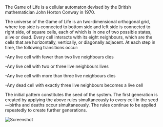 The Game of Life is a cellular automaton devised by the British mathematician John Horton Conway in 1970.

The universe of the Game of Life is an two-dimensional orthogonal grid, where top side is connected to bottom side and left side is connected to right side, of square cells, each of which is in one of two possible states, alive or dead. Every cell interacts with its eight neighbours, which are the cells that are horizontally, vertically, or diagonally adjacent. At each step in time, the following transitions occur:

-Any live cell with fewer than two live neighbours dies

-Any live cell with two or three live neighbours lives

-Any live cell with more than three live neighbours dies

-Any dead cell with exactly three live neighbours becomes a live cell

The initial pattern constitutes the seed of the system. The first generation is created by applying the above rules simultaneously to every cell in the seed—births and deaths occur simultaneously. The rules continue to be applied repeatedly to create further generations.

![Screenshot](http://dimini.tk/en/site_files/game-of-life-screenshot-1.png)
